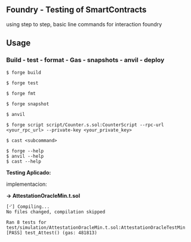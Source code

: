 ## Foundry - Testing of SmartContracts

using step to step, basic line commands for interaction foundry 

## Usage

### Build - test - format - Gas - snapshots - anvil - deploy 

```shell
$ forge build

$ forge test

$ forge fmt

$ forge snapshot

$ anvil

$ forge script script/Counter.s.sol:CounterScript --rpc-url <your_rpc_url> --private-key <your_private_key>

$ cast <subcommand>

$ forge --help
$ anvil --help
$ cast --help
```

**Testing Aplicado:** 

implementacion: 

**-> AttestationOracleMin.t.sol**

```compilacion
[⠊] Compiling...
No files changed, compilation skipped

Ran 8 tests for test/simulation/AttestationOracleMin.t.sol:AttestationOracleTestMin
[PASS] test_Attest() (gas: 481813)

```
